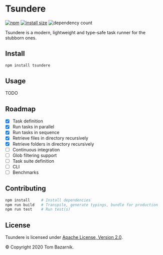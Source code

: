 # Tsundere

[![npm](https://img.shields.io/npm/v/tsundere)](https://www.npmjs.com/package/tsundere) [![install size](https://packagephobia.com/badge?p=tsundere@latest)](https://packagephobia.com/result?p=tsundere@latest) ![dependency count](https://badgen.net/bundlephobia/dependency-count/tsundere)

Tsundere is a modern, lightweight and type-safe task runner for the stubborn ones.

## Install

```bash
npm install tsundere
```

## Usage

TODO

## Roadmap

- [x] Task definition
- [x] Run tasks in parallel
- [x] Run tasks in sequence
- [x] Retrieve files in directory recursively
- [x] Retrieve folders in directory recursively
- [ ] Continuous integration
- [ ] Glob filtering support
- [ ] Task suite definition
- [ ] CLI
- [ ] Benchmarks

## Contributing

```bash
npm install     # Install dependencies
npm run build   # Transpile, generate typings, bundle for production
npm run test    # Run test(s)
```

## License

Tsundere is licensed under [Apache License, Version 2.0](https://www.apache.org/licenses/LICENSE-2.0).

© Copyright 2020 Tom Bazarnik.

